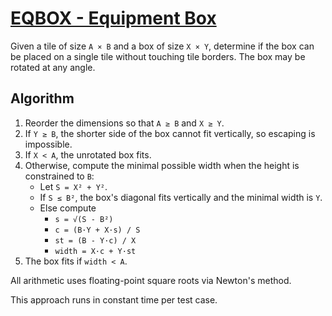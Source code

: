 # [EQBOX - Equipment Box](https://www.spoj.com/problems/EQBOX/)

Given a tile of size `A × B` and a box of size `X × Y`, determine if the box can
be placed on a single tile without touching tile borders. The box may be
rotated at any angle.

## Algorithm

1. Reorder the dimensions so that `A ≥ B` and `X ≥ Y`.
2. If `Y ≥ B`, the shorter side of the box cannot fit vertically, so escaping is
   impossible.
3. If `X < A`, the unrotated box fits.
4. Otherwise, compute the minimal possible width when the height is constrained
   to `B`:
   * Let `S = X² + Y²`.
   * If `S ≤ B²`, the box's diagonal fits vertically and the minimal width is `Y`.
   * Else compute
     * `s = √(S - B²)`
     * `c = (B·Y + X·s) / S`
     * `st = (B - Y·c) / X`
     * `width = X·c + Y·st`
5. The box fits if `width < A`.

All arithmetic uses floating-point square roots via Newton's method.

This approach runs in constant time per test case.
